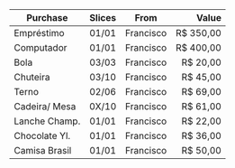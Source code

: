 | Purchase      | Slices | From       | Value      |
| ------------- |:------:|:----------:| ---------: |
| Empréstimo    |  01/01 | Francisco  | R$  350,00 |
| Computador    |  01/01 | Francisco  | R$  400,00 |
| Bola          |  03/03 | Francisco  | R$   20,00 |
| Chuteira      |  03/10 | Francisco  | R$   45,00 |
| Terno         |  02/06 | Francisco  | R$   69,00 |
| Cadeira/ Mesa |  0X/10 | Francisco  | R$   61,00 |
| Lanche Champ. |  01/01 | Francisco  | R$   22,00 |
| Chocolate Yl. |  01/01 | Francisco  | R$   36,00 |
| Camisa Brasil |  01/01 | Francisco  | R$   50,00 |
